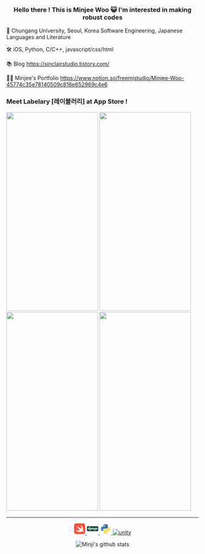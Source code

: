 

<h3 align="center">
Hello there ! This is Minjee Woo 😺
  I'm interested in making robust codes
</h3>
  

🏫  Chungang University, Seoul, Korea
    Software Engineering, Japanese Languages and Literature
 
🛠 iOS, Python, C/C++, javascript/css/html

📚 Blog  https://sinclairstudio.tistory.com/

🐻‍❄️ Minjee's Portfolio https://www.notion.so/freemjstudio/Minjee-Woo-45774c35e78140509c816e652969c4e6
  
 


<h3> Meet Labelary [레이블러리] at App Store !</h3>
 

<img src="https://user-images.githubusercontent.com/41604678/147725421-89384a16-d810-47f3-a816-949a68853f7e.jpg" width="240" height="520"> <img src="https://user-images.githubusercontent.com/41604678/147725918-2667f5c9-1356-4eed-95a5-203acbd16468.png" width="240" height="520"> 
<img src="https://user-images.githubusercontent.com/41604678/147725479-11c9747b-be31-41c4-accb-dc783c3a2730.png" width="240" height="520"> <img src="https://user-images.githubusercontent.com/41604678/147725484-4604c3c6-92e7-4393-acba-f2d1a3f6a510.png" width="240" height="520">


<div align=center>
 

 
  
</div>
 
---

<div align= center>
  
  
  
<a href="https://developer.apple.com/swift/" target="_blank"> <img src="https://raw.githubusercontent.com/devicons/devicon/master/icons/swift/swift-original.svg" alt="swift" width="30" height="30"/> </a> 
 <a href="https://www.djangoproject.com/" target="_blank"> <img src="https://raw.githubusercontent.com/devicons/devicon/master/icons/django/django-original.svg" alt="django" width="30" height="30"/>  <a href="https://www.python.org" target="_blank">
<img src="https://raw.githubusercontent.com/devicons/devicon/master/icons/python/python-original.svg" alt="python" width="30" height="30"/> </a> <a href="https://unity.com/" target="_blank"> <img src="https://www.vectorlogo.zone/logos/unity3d/unity3d-icon.svg" alt="unity" width="30" height="30"/> </a>


![Minji's github stats](https://github-readme-stats.vercel.app/api?username=freemjstudio&show_icons=true&theme=radical)

   </div>
 

